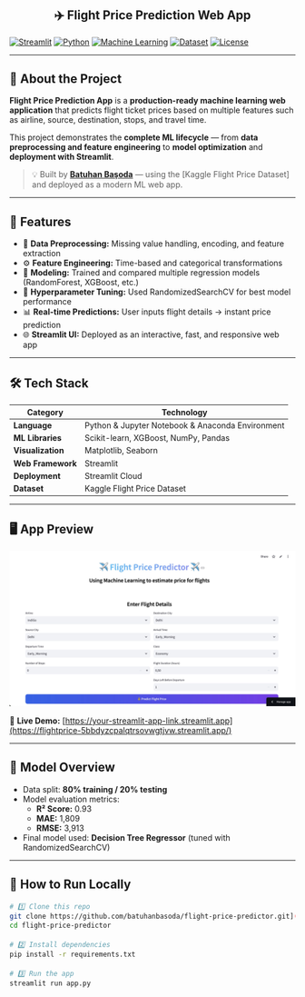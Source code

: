 # <h2 align = "center">✈️ Flight Price Prediction Web App</h2>  

[![Streamlit](https://img.shields.io/badge/Framework-Streamlit-FF4B4B?logo=streamlit&logoColor=white)](https://streamlit.io/)
[![Python](https://img.shields.io/badge/Python-3.10+-3776AB?logo=python&logoColor=white)](https://www.python.org/)
[![Machine Learning](https://img.shields.io/badge/Model-XGBoost%20|%20RandomForest-brightgreen)](https://xgboost.ai/)
[![Dataset](https://img.shields.io/badge/Dataset-Kaggle-blue?logo=kaggle)](https://www.kaggle.com/)
[![License](https://img.shields.io/badge/License-MIT-yellow)](LICENSE)

---

## 🧠 About the Project

**Flight Price Prediction App** is a **production-ready machine learning web application** that predicts flight ticket prices based on multiple features such as airline, source, destination, stops, and travel time.

This project demonstrates the **complete ML lifecycle** — from **data preprocessing and feature engineering** to **model optimization** and **deployment with Streamlit**.

> 💡 Built by [**Batuhan Başoda**](https://www.linkedin.com/in/batuhan-ba%C5%9Foda-b78799377/) — using the [Kaggle Flight Price Dataset] and deployed as a modern ML web app.

---

## 🚀 Features

- 🧩 **Data Preprocessing:** Missing value handling, encoding, and feature extraction  
- ⚙️ **Feature Engineering:** Time-based and categorical transformations  
- 🧠 **Modeling:** Trained and compared multiple regression models (RandomForest, XGBoost, etc.)  
- 🎯 **Hyperparameter Tuning:** Used RandomizedSearchCV for best model performance  
- 📊 **Real-time Predictions:** User inputs flight details → instant price prediction  
- 🌐 **Streamlit UI:** Deployed as an interactive, fast, and responsive web app  

---

## 🛠️ Tech Stack

| Category | Technology |
|-----------|-------------|
| **Language** | Python & Jupyter Notebook & Anaconda Environment|
| **ML Libraries** | Scikit-learn, XGBoost, NumPy, Pandas |
| **Visualization** | Matplotlib, Seaborn |
| **Web Framework** | Streamlit |
| **Deployment** | Streamlit Cloud |
| **Dataset** | Kaggle Flight Price Dataset |

---

## 🖥️ App Preview

<p align="center">
  <img src="images/app_preview.jpeg" width="700" alt="Flight Price Prediction App Screenshot">
</p>

🔗 **Live Demo:** [https://your-streamlit-app-link.streamlit.app](https://flightprice-5bbdyzcpalqtrsovwgtjvw.streamlit.app/)

---

## 🧮 Model Overview

- Data split: **80% training / 20% testing**
- Model evaluation metrics:
  - **R² Score:** 0.93  
  - **MAE:** 1,809  
  - **RMSE:** 3,913  
- Final model used: **Decision Tree Regressor** (tuned with RandomizedSearchCV)

---

## 🧰 How to Run Locally

```bash
# 1️⃣ Clone this repo
git clone https://github.com/batuhanbasoda/flight-price-predictor.git](https://github.com/Batuhan-METU/FlightPricePredictor-MachineLearningModel
cd flight-price-predictor

# 2️⃣ Install dependencies
pip install -r requirements.txt

# 3️⃣ Run the app
streamlit run app.py
